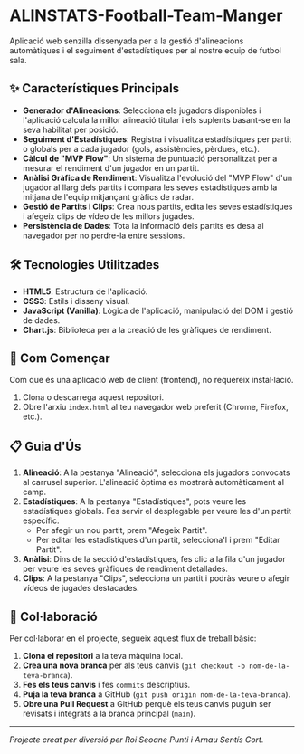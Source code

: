 # ALINSTATS-Football-Team-Manger

Aplicació web senzilla dissenyada per a la gestió d'alineacions automàtiques i el seguiment d'estadístiques per al nostre equip de futbol sala.

## ✨ Característiques Principals

* **Generador d'Alineacions**: Selecciona els jugadors disponibles i l'aplicació calcula la millor alineació titular i els suplents basant-se en la seva habilitat per posició.
* **Seguiment d'Estadístiques**: Registra i visualitza estadístiques per partit o globals per a cada jugador (gols, assistències, pèrdues, etc.).
* **Càlcul de "MVP Flow"**: Un sistema de puntuació personalitzat per a mesurar el rendiment d'un jugador en un partit.
* **Anàlisi Gràfica de Rendiment**: Visualitza l'evolució del "MVP Flow" d'un jugador al llarg dels partits i compara les seves estadístiques amb la mitjana de l'equip mitjançant gràfics de radar.
* **Gestió de Partits i Clips**: Crea nous partits, edita les seves estadístiques i afegeix clips de vídeo de les millors jugades.
* **Persistència de Dades**: Tota la informació dels partits es desa al navegador per no perdre-la entre sessions.

## 🛠️ Tecnologies Utilitzades

* **HTML5**: Estructura de l'aplicació.
* **CSS3**: Estils i disseny visual.
* **JavaScript (Vanilla)**: Lògica de l'aplicació, manipulació del DOM i gestió de dades.
* **Chart.js**: Biblioteca per a la creació de les gràfiques de rendiment.

## 🚀 Com Començar

Com que és una aplicació web de client (frontend), no requereix instal·lació.

1.  Clona o descarrega aquest repositori.
2.  Obre l'arxiu `index.html` al teu navegador web preferit (Chrome, Firefox, etc.).

## 📋 Guia d'Ús

1.  **Alineació**: A la pestanya "Alineació", selecciona els jugadors convocats al carrusel superior. L'alineació òptima es mostrarà automàticament al camp.
2.  **Estadístiques**: A la pestanya "Estadístiques", pots veure les estadístiques globals. Fes servir el desplegable per veure les d'un partit específic.
    * Per afegir un nou partit, prem "Afegeix Partit".
    * Per editar les estadístiques d'un partit, selecciona'l i prem "Editar Partit".
3.  **Anàlisi**: Dins de la secció d'estadístiques, fes clic a la fila d'un jugador per veure les seves gràfiques de rendiment detallades.
4.  **Clips**: A la pestanya "Clips", selecciona un partit i podràs veure o afegir vídeos de jugades destacades.

## 🤝 Col·laboració

Per col·laborar en el projecte, segueix aquest flux de treball bàsic:

1.  **Clona el repositori** a la teva màquina local.
2.  **Crea una nova branca** per als teus canvis (`git checkout -b nom-de-la-teva-branca`).
3.  **Fes els teus canvis** i fes `commits` descriptius.
4.  **Puja la teva branca** a GitHub (`git push origin nom-de-la-teva-branca`).
5.  **Obre una Pull Request** a GitHub perquè els teus canvis puguin ser revisats i integrats a la branca principal (`main`).

---
_Projecte creat per diversió per Roi Seoane Punti i Arnau Sentís Cort._
